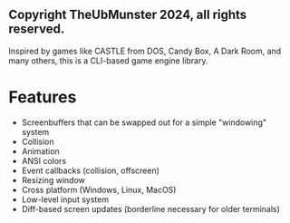 ## Copyright TheUbMunster 2024, all rights reserved.

Inspired by games like CASTLE from DOS, Candy Box, A Dark Room, and many others, this is a CLI-based game engine library.

# Features
* Screenbuffers that can be swapped out for a simple "windowing" system
* Collision
* Animation
* ANSI colors
* Event callbacks (collision, offscreen)
* Resizing window
* Cross platform (Windows, Linux, MacOS)
* Low-level input system
* Diff-based screen updates (borderline necessary for older terminals)